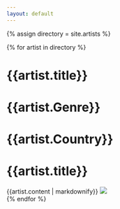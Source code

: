 ```yaml
---
layout: default
---
```


{% assign directory = site.artists %}
<div class="directory-wrapper">
  {% for artist in directory %}
    <div id="{{artist.title | downcase | slugify }}" class="artist-card-wrapper">
      <div class="artist-card">
        <h1>{{artist.title}}</h1>
        <h1>{{artist.Genre}}</h1>
        <h1>{{artist.Country}}</h1>
        <h1>{{artist.title}}</h1>
      </div>
      <div class="artist-description">
        {{artist.content | markdownify}}
        <img src="{{artist.Image}}">
      </div>
    </div>
  {% endfor %}
</div>
